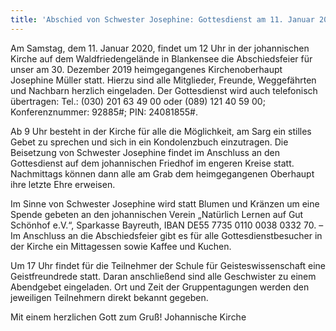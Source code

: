 ```yaml
---
title: 'Abschied von Schwester Josephine: Gottesdienst am 11. Januar 2020 in der Kirche des Waldfriedens'
---
```


Am Samstag, dem 11. Januar 2020, findet um 12 Uhr in der johannischen Kirche auf dem Waldfriedengelände in Blankensee die Abschiedsfeier für unser am 30. Dezember 2019 heimgegangenes Kirchenoberhaupt Josephine Müller statt. Hierzu sind alle Mitglieder, Freunde, Weggefährten und Nachbarn herzlich eingeladen. Der Gottesdienst wird auch telefonisch übertragen: Tel.: (030) 201 63 49 00 oder (089) 121 40 59 00; Konferenznummer: 92885#; PIN: 24081855#.

Ab 9 Uhr besteht in der Kirche für alle die Möglichkeit, am Sarg ein stilles Gebet zu sprechen und sich in ein Kondolenzbuch einzutragen. Die Beisetzung von Schwester Josephine findet im Anschluss an den Gottesdienst auf dem johannischen Friedhof im engeren Kreise statt. Nachmittags können dann alle am Grab dem heimgegangenen Oberhaupt ihre letzte Ehre erweisen.

Im Sinne von Schwester Josephine wird statt Blumen und Kränzen um eine Spende gebeten an den johannischen Verein „Natürlich Lernen auf Gut Schönhof e.V.“, Sparkasse Bayreuth, IBAN DE55 7735 0110 0038 0332 70. – Im Anschluss an die Abschiedsfeier gibt es für alle Gottesdienstbesucher in der Kirche ein Mittagessen sowie Kaffee und Kuchen.

Um 17 Uhr findet für die Teilnehmer der Schule für Geisteswissenschaft eine Geistfreundrede statt. Daran anschließend sind alle Geschwister zu einem Abendgebet eingeladen. Ort und Zeit der Gruppentagungen werden den jeweiligen Teilnehmern direkt bekannt gegeben.

 
Mit einem herzlichen Gott zum Gruß!
Johannische Kirche
